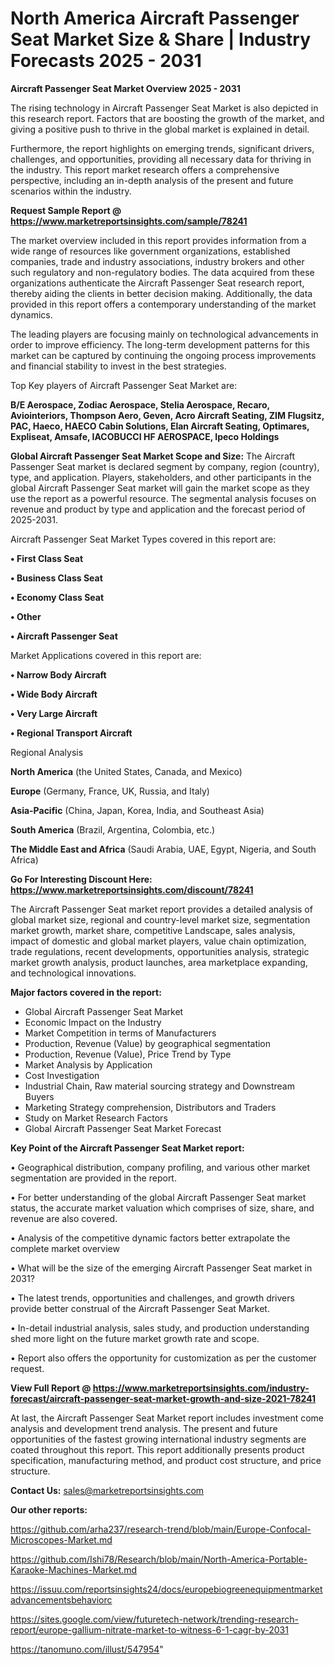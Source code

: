# North America Aircraft Passenger Seat Market Size & Share | Industry Forecasts 2025 - 2031

<Strong> Aircraft Passenger Seat Market Overview 2025 - 2031</strong>

The rising technology in Aircraft Passenger Seat Market is also depicted in this research report. Factors that are boosting the growth of the market, and giving a positive push to thrive in the global market is explained in detail.

Furthermore, the report highlights on emerging trends, significant drivers, challenges, and opportunities, providing all necessary data for thriving in the industry. This report market research offers a comprehensive perspective, including an in-depth analysis of the present and future scenarios within the industry.

<strong>Request Sample Report @ <a href=https://www.marketreportsinsights.com/sample/78241>https://www.marketreportsinsights.com/sample/78241</a></strong>

The market overview included in this report provides information from a wide range of resources like government organizations, established companies, trade and industry associations, industry brokers and other such regulatory and non-regulatory bodies. The data acquired from these organizations authenticate the Aircraft Passenger Seat research report, thereby aiding the clients in better decision making. Additionally, the data provided in this report offers a contemporary understanding of the market dynamics.

The leading players are focusing mainly on technological advancements in order to improve efficiency. The long-term development patterns for this market can be captured by continuing the ongoing process improvements and financial stability to invest in the best strategies.

Top Key players of Aircraft Passenger Seat Market are:

<strong>B/E Aerospace, Zodiac Aerospace, Stelia Aerospace, Recaro, Aviointeriors, Thompson Aero, Geven, Acro Aircraft Seating, ZIM Flugsitz, PAC, Haeco, HAECO Cabin Solutions, Elan Aircraft Seating, Optimares, Expliseat, Amsafe, IACOBUCCI HF AEROSPACE, Ipeco Holdings</strong>

<strong><b>Global Aircraft Passenger Seat Market Scope and Size:</b></strong>
The Aircraft Passenger Seat market is declared segment by company, region (country), type, and application. Players, stakeholders, and other participants in the global Aircraft Passenger Seat market will gain the market scope as they use the report as a powerful resource. The segmental analysis focuses on revenue and product by type and application and the forecast period of 2025-2031.

Aircraft Passenger Seat Market Types covered in this report are:

<strong>• First Class Seat

• Business Class Seat

• Economy Class Seat

• Other

• Aircraft Passenger Seat</strong>

Market Applications covered in this report are:

<strong>• Narrow Body Aircraft

• Wide Body Aircraft

• Very Large Aircraft

• Regional Transport Aircraft</strong> 

Regional Analysis

<strong>North America</strong> (the United States, Canada, and Mexico)

<strong>Europe</strong> (Germany, France, UK, Russia, and Italy)

<strong>Asia-Pacific</strong> (China, Japan, Korea, India, and Southeast Asia)

<strong>South America</strong> (Brazil, Argentina, Colombia, etc.)

<strong>The Middle East and Africa</strong> (Saudi Arabia, UAE, Egypt, Nigeria, and South Africa)

<strong>Go For Interesting Discount Here: <a href=https://www.marketreportsinsights.com/discount/78241>https://www.marketreportsinsights.com/discount/78241</a></strong>

The Aircraft Passenger Seat market report provides a detailed analysis of global market size, regional and country-level market size, segmentation market growth, market share, competitive Landscape, sales analysis, impact of domestic and global market players, value chain optimization, trade regulations, recent developments, opportunities analysis, strategic market growth analysis, product launches, area marketplace expanding, and technological innovations.

<strong><b>Major factors covered in the report:</b></strong>
<ul>
  <li>Global Aircraft Passenger Seat Market </li>
  <li>Economic Impact on the Industry</li>
  <li>Market Competition in terms of Manufacturers</li>
  <li>Production, Revenue (Value) by geographical segmentation</li>
  <li>Production, Revenue (Value), Price Trend by Type</li>
  <li>Market Analysis by Application</li>
  <li>Cost Investigation</li>
  <li>Industrial Chain, Raw material sourcing strategy and Downstream Buyers</li>
  <li>Marketing Strategy comprehension, Distributors and Traders</li>
  <li>Study on Market Research Factors</li>
  <li>Global Aircraft Passenger Seat Market Forecast</li>
</ul>

<strong><b>Key Point of the Aircraft Passenger Seat Market report:</b></strong>

• Geographical distribution, company profiling, and various other market segmentation are provided in the report.

• For better understanding of the global Aircraft Passenger Seat market status, the accurate market valuation which comprises of size, share, and revenue are also covered.

• Analysis of the competitive dynamic factors better extrapolate the complete market overview

• What will be the size of the emerging Aircraft Passenger Seat market in 2031?

• The latest trends, opportunities and challenges, and growth drivers provide better construal of the Aircraft Passenger Seat Market.

• In-detail industrial analysis, sales study, and production understanding shed more light on the future market growth rate and scope.

• Report also offers the opportunity for customization as per the customer request.

<strong><b>View Full Report @ <a href=https://www.marketreportsinsights.com/industry-forecast/aircraft-passenger-seat-market-growth-and-size-2021-78241>https://www.marketreportsinsights.com/industry-forecast/aircraft-passenger-seat-market-growth-and-size-2021-78241</a></b></strong>


At last, the Aircraft Passenger Seat Market report includes investment come analysis and development trend analysis. The present and future opportunities of the fastest growing international industry segments are coated throughout this report. This report additionally presents product specification, manufacturing method, and product cost structure, and price structure.

<strong>Contact Us:</strong>
sales@marketreportsinsights.com

<strong>Our other reports:</strong>

<a href=https://github.com/arha237/research-trend/blob/main/Europe-Confocal-Microscopes-Market.md>https://github.com/arha237/research-trend/blob/main/Europe-Confocal-Microscopes-Market.md</a>

<a href=https://github.com/Ishi78/Research/blob/main/North-America-Portable-Karaoke-Machines-Market.md>https://github.com/Ishi78/Research/blob/main/North-America-Portable-Karaoke-Machines-Market.md</a>

<a href=https://issuu.com/reportsinsights24/docs/europebiogreenequipmentmarketadvancementsbehaviorc>https://issuu.com/reportsinsights24/docs/europebiogreenequipmentmarketadvancementsbehaviorc</a>

<a href=https://sites.google.com/view/futuretech-network/trending-research-report/europe-gallium-nitrate-market-to-witness-6-1-cagr-by-2031>https://sites.google.com/view/futuretech-network/trending-research-report/europe-gallium-nitrate-market-to-witness-6-1-cagr-by-2031</a>

<a href=https://tanomuno.com/illust/547954>https://tanomuno.com/illust/547954</a>"
